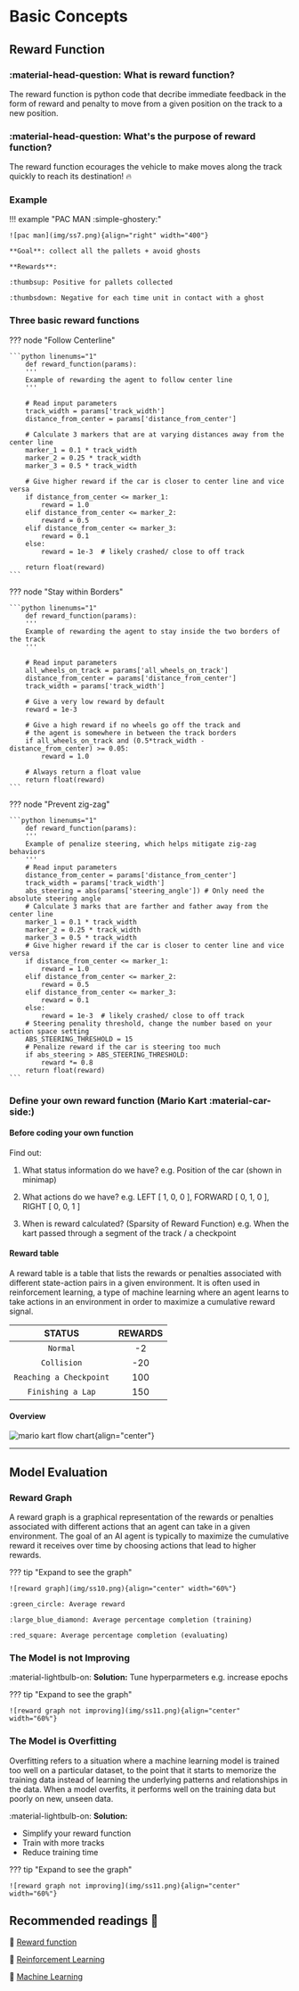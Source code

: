 # **Basic Concepts**

## Reward Function

### :material-head-question: What is reward function?

The reward function is python code that decribe immediate feedback in the form of reward and penalty to move from a given position on the track to a new position.

### :material-head-question: What's the purpose of reward function?

The reward function ecourages the vehicle to make moves along the track quickly to reach its destination! :fire:

### Example

!!! example "PAC MAN :simple-ghostery:"

    ![pac man](img/ss7.png){align="right" width="400"}

    **Goal**: collect all the pallets + avoid ghosts

    **Rewards**:

    :thumbsup: Positive for pallets collected

    :thumbsdown: Negative for each time unit in contact with a ghost

### Three basic reward functions

??? node "Follow Centerline"

    ```python linenums="1"
        def reward_function(params):
        '''
        Example of rewarding the agent to follow center line
        '''

        # Read input parameters
        track_width = params['track_width']
        distance_from_center = params['distance_from_center']

        # Calculate 3 markers that are at varying distances away from the center line
        marker_1 = 0.1 * track_width
        marker_2 = 0.25 * track_width
        marker_3 = 0.5 * track_width

        # Give higher reward if the car is closer to center line and vice versa
        if distance_from_center <= marker_1:
            reward = 1.0
        elif distance_from_center <= marker_2:
            reward = 0.5
        elif distance_from_center <= marker_3:
            reward = 0.1
        else:
            reward = 1e-3  # likely crashed/ close to off track

        return float(reward)
    ```

??? node "Stay within Borders"

    ```python linenums="1"
        def reward_function(params):
        '''
        Example of rewarding the agent to stay inside the two borders of the track
        '''

        # Read input parameters
        all_wheels_on_track = params['all_wheels_on_track']
        distance_from_center = params['distance_from_center']
        track_width = params['track_width']

        # Give a very low reward by default
        reward = 1e-3

        # Give a high reward if no wheels go off the track and
        # the agent is somewhere in between the track borders
        if all_wheels_on_track and (0.5*track_width - distance_from_center) >= 0.05:
            reward = 1.0

        # Always return a float value
        return float(reward)
    ```

??? node "Prevent zig-zag"

    ```python linenums="1"
        def reward_function(params):
        '''
        Example of penalize steering, which helps mitigate zig-zag behaviors
        '''
        # Read input parameters
        distance_from_center = params['distance_from_center']
        track_width = params['track_width']
        abs_steering = abs(params['steering_angle']) # Only need the absolute steering angle
        # Calculate 3 marks that are farther and father away from the center line
        marker_1 = 0.1 * track_width
        marker_2 = 0.25 * track_width
        marker_3 = 0.5 * track_width
        # Give higher reward if the car is closer to center line and vice versa
        if distance_from_center <= marker_1:
            reward = 1.0
        elif distance_from_center <= marker_2:
            reward = 0.5
        elif distance_from_center <= marker_3:
            reward = 0.1
        else:
            reward = 1e-3  # likely crashed/ close to off track
        # Steering penality threshold, change the number based on your action space setting
        ABS_STEERING_THRESHOLD = 15 
        # Penalize reward if the car is steering too much
        if abs_steering > ABS_STEERING_THRESHOLD:
            reward *= 0.8
        return float(reward)
    ```

### Define your own reward function (Mario Kart :material-car-side:)

<!-- ![mario kart](img/ss8.png){align="center"} -->

#### Before coding your own function

Find out:

1. What status information do we have? e.g. Position of the car (shown in minimap)

2. What actions do we have? e.g. LEFT [ 1, 0, 0 ], FORWARD  [ 0, 1, 0 ], RIGHT [ 0, 0, 1 ]

3. When is reward calculated? (Sparsity of Reward Function) e.g. When the kart passed through a segment of the track / a checkpoint

#### Reward table

A reward table is a table that lists the rewards or penalties associated with different state-action pairs in a given environment. It is often used in reinforcement learning, a type of machine learning where an agent learns to take actions in an environment in order to maximize a cumulative reward signal.

| STATUS                    | REWARDS                          |
| :---------:               | :------------------------------: |
| `Normal`                  | -2 |
| `Collision`               | -20 |
| `Reaching a Checkpoint`   | 100 |
| `Finishing a Lap`         | 150 |

#### Overview

![mario kart flow chart](img/ss9.png){align="center"}

------------------------------------------------

## Model Evaluation

### Reward Graph

A reward graph is a graphical representation of the rewards or penalties associated with different actions that an agent can take in a given environment. The goal of an AI agent is typically to maximize the cumulative reward it receives over time by choosing actions that lead to higher rewards.

??? tip "Expand to see the graph"

    ![reward graph](img/ss10.png){align="center" width="60%"}

    :green_circle: Average reward

    :large_blue_diamond: Average percentage completion (training)

    :red_square: Average percentage completion (evaluating)

### The Model is not Improving

:material-lightbulb-on: **Solution:** Tune hyperparmeters e.g. increase epochs

??? tip "Expand to see the graph"

    ![reward graph not improving](img/ss11.png){align="center" width="60%"}

### The Model is Overfitting

Overfitting refers to a situation where a machine learning model is trained too well on a particular dataset, to the point that it starts to memorize the training data instead of learning the underlying patterns and relationships in the data. When a model overfits, it performs well on the training data but poorly on new, unseen data.

:material-lightbulb-on: **Solution:**

- Simplify your reward function
- Train with more tracks
- Reduce training time

??? tip "Expand to see the graph"

    ![reward graph not improving](img/ss11.png){align="center" width="60%"}

## Recommended readings :book:

:link: [Reward function](https://medium.com/mlearning-ai/characteristics-of-rewards-in-reinforcement-learning-f5722079aef5)

:link: [Reinforcement Learning](https://www.geeksforgeeks.org/what-is-reinforcement-learning/)

:link: [Machine Learning](https://www.techtarget.com/searchenterpriseai/definition/machine-learning-ML)
